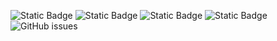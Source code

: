 ![Static Badge](https://img.shields.io/badge/blacklists-61-000000) ![Static Badge](https://img.shields.io/badge/blacklisted-2898137-cc0000) ![Static Badge](https://img.shields.io/badge/whitelisted-2250-00CC00) ![Static Badge](https://img.shields.io/badge/streaming_blacklist-28107-000000) ![GitHub issues](https://img.shields.io/github/issues/fabriziosalmi/blacklists)
